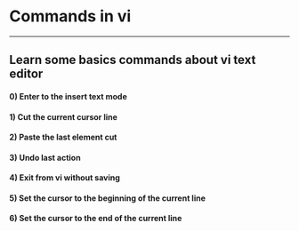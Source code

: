 # Commands in vi
---
## Learn some basics commands about vi text editor
#### 0) Enter to the insert text mode
#### 1) Cut the current cursor line
#### 2) Paste the last element cut
#### 3) Undo last action
#### 4) Exit from vi without saving
#### 5) Set the cursor to the beginning of the current line
#### 6) Set the cursor to the end of the current line
